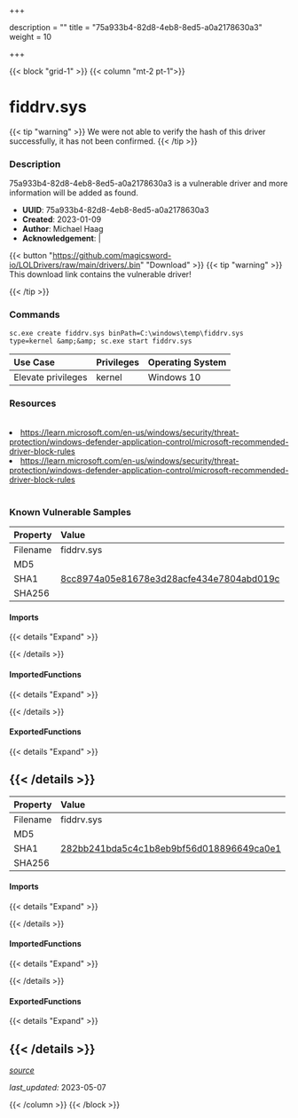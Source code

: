 +++

description = ""
title = "75a933b4-82d8-4eb8-8ed5-a0a2178630a3"
weight = 10

+++


{{< block "grid-1" >}}
{{< column "mt-2 pt-1">}}


# fiddrv.sys


{{< tip "warning" >}}
We were not able to verify the hash of this driver successfully, it has not been confirmed.
{{< /tip >}}


### Description

75a933b4-82d8-4eb8-8ed5-a0a2178630a3 is a vulnerable driver and more information will be added as found.
- **UUID**: 75a933b4-82d8-4eb8-8ed5-a0a2178630a3
- **Created**: 2023-01-09
- **Author**: Michael Haag
- **Acknowledgement**:  | [](https://twitter.com/)

{{< button "https://github.com/magicsword-io/LOLDrivers/raw/main/drivers/.bin" "Download" >}}
{{< tip "warning" >}}
This download link contains the vulnerable driver!

{{< /tip >}}

### Commands

```
sc.exe create fiddrv.sys binPath=C:\windows\temp\fiddrv.sys type=kernel &amp;&amp; sc.exe start fiddrv.sys
```

| Use Case | Privileges | Operating System | 
|:---- | ---- | ---- |
| Elevate privileges | kernel | Windows 10 |

### Resources
<br>
<li><a href=" https://learn.microsoft.com/en-us/windows/security/threat-protection/windows-defender-application-control/microsoft-recommended-driver-block-rules"> https://learn.microsoft.com/en-us/windows/security/threat-protection/windows-defender-application-control/microsoft-recommended-driver-block-rules</a></li>
<li><a href="https://learn.microsoft.com/en-us/windows/security/threat-protection/windows-defender-application-control/microsoft-recommended-driver-block-rules">https://learn.microsoft.com/en-us/windows/security/threat-protection/windows-defender-application-control/microsoft-recommended-driver-block-rules</a></li>
<br>

### Known Vulnerable Samples

| Property           | Value |
|:-------------------|:------|
| Filename           | fiddrv.sys |
| MD5                | [](https://www.virustotal.com/gui/file/) |
| SHA1               | [8cc8974a05e81678e3d28acfe434e7804abd019c](https://www.virustotal.com/gui/file/8cc8974a05e81678e3d28acfe434e7804abd019c) |
| SHA256             | [](https://www.virustotal.com/gui/file/) |


#### Imports
{{< details "Expand" >}}

{{< /details >}}
#### ImportedFunctions
{{< details "Expand" >}}

{{< /details >}}
#### ExportedFunctions
{{< details "Expand" >}}

{{< /details >}}
-----
| Property           | Value |
|:-------------------|:------|
| Filename           | fiddrv.sys |
| MD5                | [](https://www.virustotal.com/gui/file/) |
| SHA1               | [282bb241bda5c4c1b8eb9bf56d018896649ca0e1](https://www.virustotal.com/gui/file/282bb241bda5c4c1b8eb9bf56d018896649ca0e1) |
| SHA256             | [](https://www.virustotal.com/gui/file/) |


#### Imports
{{< details "Expand" >}}

{{< /details >}}
#### ImportedFunctions
{{< details "Expand" >}}

{{< /details >}}
#### ExportedFunctions
{{< details "Expand" >}}

{{< /details >}}
-----



[*source*](https://github.com/magicsword-io/LOLDrivers/tree/main/yaml/75a933b4-82d8-4eb8-8ed5-a0a2178630a3.yaml)

*last_updated:* 2023-05-07








{{< /column >}}
{{< /block >}}

